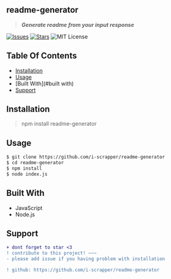 ## readme-generator
 > ***Generate readme from your input response***
 
[![Issues](https://img.shields.io/github/issues/i-scrapper/readme-generator)](https://github.com/i-scrapper/readme-generator/issues) 
[![Stars](https://badgen.net/github/stars/i-scrapper/readme-generator)](https://github.com/i-scrapper/readme-generator/stargazers/)
![MIT License](https://img.shields.io/badge/license-MIT-blue)

## Table Of Contents

* [Installation](#installation)
* [Usage](#usage)
* [Built With](#built with)
* [Support](#support)

## Installation

> npm install readme-generator

## Usage

```bash
$ git clone https://github.com/i-scrapper/readme-generator
$ cd readme-generator
$ npm install
$ node index.js
```

## Built With

* JavaScript
* Node.js

## Support

```diff
+ dont forget to star <3
! contribute to this project! ~~~
- please add issue if you having problem with installation

! github: https://github.com/i-scrapper/readme-generator
```